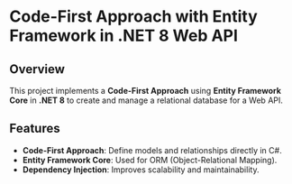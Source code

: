 # Code-First Approach with Entity Framework in .NET 8 Web API

## Overview
This project implements a **Code-First Approach** using **Entity Framework Core** in **.NET 8** to create and manage a relational database for a Web API.

## Features
- **Code-First Approach**: Define models and relationships directly in C#.
- **Entity Framework Core**: Used for ORM (Object-Relational Mapping).
- **Dependency Injection**: Improves scalability and maintainability.

 
